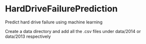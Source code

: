 # HardDriveFailurePrediction
Predict hard drive failure using machine learning 

Create a data directory and add all the .csv files under data/2014 or data/2013 respectively
